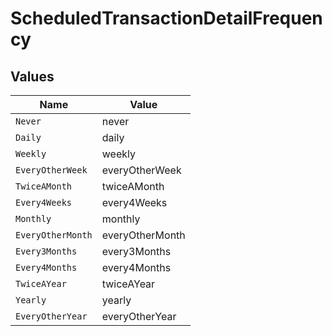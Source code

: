 # ScheduledTransactionDetailFrequency


## Values

| Name              | Value             |
| ----------------- | ----------------- |
| `Never`           | never             |
| `Daily`           | daily             |
| `Weekly`          | weekly            |
| `EveryOtherWeek`  | everyOtherWeek    |
| `TwiceAMonth`     | twiceAMonth       |
| `Every4Weeks`     | every4Weeks       |
| `Monthly`         | monthly           |
| `EveryOtherMonth` | everyOtherMonth   |
| `Every3Months`    | every3Months      |
| `Every4Months`    | every4Months      |
| `TwiceAYear`      | twiceAYear        |
| `Yearly`          | yearly            |
| `EveryOtherYear`  | everyOtherYear    |